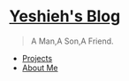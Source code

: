 # [Yeshieh's Blog](.)

> A Man,A Son,A Friend.

- [Projects](projects/index.md)
- [About Me](aboutme.md)
